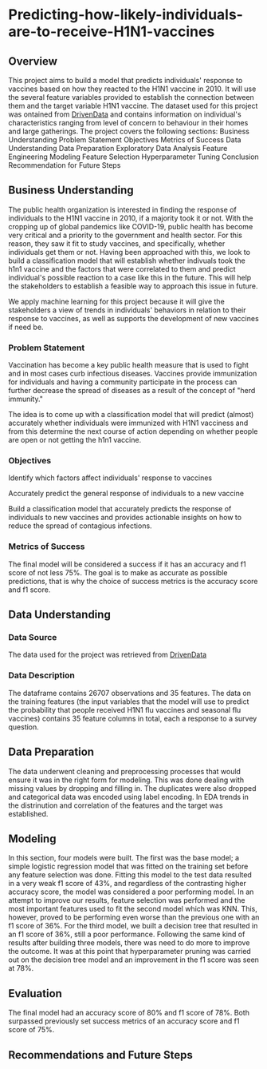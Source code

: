 # Predicting-how-likely-individuals-are-to-receive-H1N1-vaccines
## Overview
This project aims to build a model that predicts individuals' response to vaccines based on how they reacted to the H1N1 vaccine in 2010. It will use the several feature variables provided to establish the connection between them and the target variable H1N1 vaccine. The dataset used for this project was ontained from [DrivenData](https://www.drivendata.org/competitions/66/flu-shot-learning/page/210/) and contains information on individual's characteristics ranging from level of concern to behaviour in their homes and large gatherings.
The project covers the following sections:
Business Understanding
Problem Statement
Objectives
Metrics of Success
Data Understanding
Data Preparation
Exploratory Data Analysis
Feature Engineering
Modeling
Feature Selection
Hyperparameter Tuning
Conclusion
Recommendation for Future Steps
## Business Understanding
The public health organization is interested in finding the response of individuals to the H1N1 vaccine in 2010, if a majority took it or not. With the cropping up of global pandemics like COVID-19, public health has become very critical and a priority to the government and health sector. For this reason, they saw it fit to study vaccines, and specifically, whether individuals get them or not. Having been approached with this, we look to build a classification model that will establish whether indivuals took the h1n1 vaccine and the factors that were correlated to them and predict individual's possible reaction to a case like this in the future. This will help the stakeholders to establish a feasible way to approach this issue in future.

We apply machine learning for this project because it will give the stakeholders a view of trends in individuals' behaviors in relation to their response to vaccines, as well as supports the development of new vaccines if need be.
### Problem Statement
Vaccination has become a key public health measure that is used to fight and in most cases curb infectious diseases. Vaccines provide immunization for individuals and having a community participate in the process can further decrease the spread of diseases as a result of the concept of "herd immunity."

The idea is to come up with a classification model that will predict (almost) accurately whether individuals were immunized with H1N1 vacciness and from this determine the next course of action depending on whether people are open or not getting the h1n1 vaccine.
### Objectives
Identify which factors affect individuals' response to vaccines

Accurately predict the general response of individuals to a new vaccine

Build a classification model that accurately predicts the response of individuals to new vaccines and provides actionable insights on how to reduce the spread of contagious infections.
### Metrics of Success
The final model will be considered a success if it has an accuracy and f1 score of not less 75%. The goal is to make as accurate as possible predictions, that is why the choice of success metrics is the accuracy score and f1 score.
## Data Understanding
### Data Source
The data used for the project was retrieved from [DrivenData](https://www.drivendata.org/competitions/66/flu-shot-learning/page/210/)
### Data Description
The dataframe contains 26707 observations and 35 features. The data on the training features (the input variables that the model will use to predict the probability that people received H1N1 flu vaccines and seasonal flu vaccines) contains 35 feature columns in total, each a response to a survey question.
## Data Preparation
The data underwent cleaning and preprocessing processes that would ensure it was in the right form for modeling. This was done dealing with missing values by dropping and filling in. The duplicates were also dropped and categorical data was encoded using label encoding. In EDA trends in the distrinution and correlation of the features and the target was established.
## Modeling
In this section, four models were built. The first was the base model; a simple logistic regression model that was fitted on the training set before any feature selection was done. Fitting this model to the test data resulted in a very weak f1 score of 43%, and regardless of the contrasting higher accuracy score, the model was considered a poor performing model. In an attempt to improve our results, feature selection was performed and the most important features used to fit the second model which was KNN. This, however, proved to be performing even worse than the previous one with an f1 score of 36%. For the third model, we built a decision tree that resulted in an f1 score of 36%, still a poor performance. Following the same kind of results after building three models, there was need to do more to improve the outcome. It was at this point that hyperparameter pruning was carried out on the decision tree model and an improvement in the f1 score was seen at 78%.
## Evaluation
The final model had an accuracy score of 80% and f1 score of 78%. Both surpassed previously set success metrics of an accuracy score and f1 score of 75%.
## Recommendations and Future Steps

